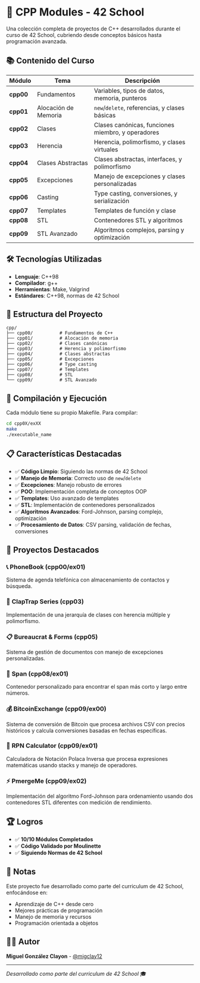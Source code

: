 # 🎯 CPP Modules - 42 School

Una colección completa de proyectos de C++ desarrollados durante el curso de 42 School, cubriendo desde conceptos básicos hasta programación avanzada.

## 📚 Contenido del Curso

| Módulo | Tema | Descripción |
|--------|------|-------------|
| **cpp00** | Fundamentos | Variables, tipos de datos, memoria, punteros |
| **cpp01** | Alocación de Memoria | `new`/`delete`, referencias, y clases básicas |
| **cpp02** | Clases | Clases canónicas, funciones miembro, y operadores |
| **cpp03** | Herencia | Herencia, polimorfismo, y clases virtuales |
| **cpp04** | Clases Abstractas | Clases abstractas, interfaces, y polimorfismo |
| **cpp05** | Excepciones | Manejo de excepciones y clases personalizadas |
| **cpp06** | Casting | Type casting, conversiones, y serialización |
| **cpp07** | Templates | Templates de función y clase |
| **cpp08** | STL | Contenedores STL y algoritmos |
| **cpp09** | STL Avanzado | Algoritmos complejos, parsing y optimización |

## 🛠️ Tecnologías Utilizadas

- **Lenguaje**: C++98
- **Compilador**: g++
- **Herramientas**: Make, Valgrind
- **Estándares**: C++98, normas de 42 School

## 📁 Estructura del Proyecto

```
cpp/
├── cpp00/          # Fundamentos de C++
├── cpp01/          # Alocación de memoria
├── cpp02/          # Clases canónicas
├── cpp03/          # Herencia y polimorfismo
├── cpp04/          # Clases abstractas
├── cpp05/          # Excepciones
├── cpp06/          # Type casting
├── cpp07/          # Templates
├── cpp08/          # STL
└── cpp09/          # STL Avanzado
```

## 🚀 Compilación y Ejecución

Cada módulo tiene su propio Makefile. Para compilar:

```bash
cd cpp0X/exXX
make
./executable_name
```

## 📋 Características Destacadas

- ✅ **Código Limpio**: Siguiendo las normas de 42 School
- ✅ **Manejo de Memoria**: Correcto uso de `new`/`delete`
- ✅ **Excepciones**: Manejo robusto de errores
- ✅ **POO**: Implementación completa de conceptos OOP
- ✅ **Templates**: Uso avanzado de templates
- ✅ **STL**: Implementación de contenedores personalizados
- ✅ **Algoritmos Avanzados**: Ford-Johnson, parsing complejo, optimización
- ✅ **Procesamiento de Datos**: CSV parsing, validación de fechas, conversiones

## 🎯 Proyectos Destacados

### 📞 **PhoneBook** (cpp00/ex01)
Sistema de agenda telefónica con almacenamiento de contactos y búsqueda.

### 🤖 **ClapTrap Series** (cpp03)
Implementación de una jerarquía de clases con herencia múltiple y polimorfismo.

### 📋 **Bureaucrat & Forms** (cpp05)
Sistema de gestión de documentos con manejo de excepciones personalizadas.

### 🔢 **Span** (cpp08/ex01)
Contenedor personalizado para encontrar el span más corto y largo entre números.

### 💰 **BitcoinExchange** (cpp09/ex00)
Sistema de conversión de Bitcoin que procesa archivos CSV con precios históricos y calcula conversiones basadas en fechas específicas.

### 🧮 **RPN Calculator** (cpp09/ex01)
Calculadora de Notación Polaca Inversa que procesa expresiones matemáticas usando stacks y manejo de operadores.

### ⚡ **PmergeMe** (cpp09/ex02)
Implementación del algoritmo Ford-Johnson para ordenamiento usando dos contenedores STL diferentes con medición de rendimiento.

## 🏆 Logros

- ✅ **10/10 Módulos Completados**
- ✅ **Código Validado por Moulinette**
- ✅ **Siguiendo Normas de 42 School**

## 📝 Notas

Este proyecto fue desarrollado como parte del curriculum de 42 School, enfocándose en:
- Aprendizaje de C++ desde cero
- Mejores prácticas de programación
- Manejo de memoria y recursos
- Programación orientada a objetos

## 👨‍💻 Autor

**Miguel González Clayon** - [@migclay12](https://github.com/migclay12)

---

*Desarrollado como parte del curriculum de 42 School* 🎓
